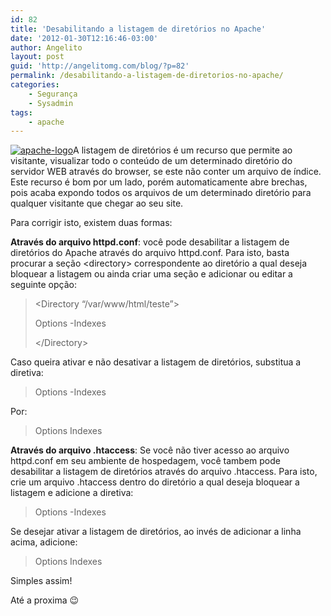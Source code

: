 ```yaml
---
id: 82
title: 'Desabilitando a listagem de diretórios no Apache'
date: '2012-01-30T12:16:46-03:00'
author: Angelito
layout: post
guid: 'http://angelitomg.com/blog/?p=82'
permalink: /desabilitando-a-listagem-de-diretorios-no-apache/
categories:
    - Segurança
    - Sysadmin
tags:
    - apache
---
```


[![](http://angelitomg.com/blog/wp-content/uploads/2012/01/apache-logo.jpg "apache-logo")](http://angelitomg.com/blog/wp-content/uploads/2012/01/apache-logo.jpg)A listagem de diretórios é um recurso que permite ao visitante, visualizar todo o conteúdo de um determinado diretório do servidor WEB através do browser, se este não conter um arquivo de índice. Este recurso é bom por um lado, porém automaticamente abre brechas, pois acaba expondo todos os arquivos de um determinado diretório para qualquer visitante que chegar ao seu site.

Para corrigir isto, existem duas formas:

**Através do arquivo httpd.conf**: você pode desabilitar a listagem de diretórios do Apache através do arquivo httpd.conf. Para isto, basta procurar a seção &lt;directory&gt; correspondente ao diretório a qual deseja bloquear a listagem ou ainda criar uma seção e adicionar ou editar a seguinte opção:

> &lt;Directory “/var/www/html/teste”&gt;
> 
> Options -Indexes
> 
> &lt;/Directory&gt;

Caso queira ativar e não desativar a listagem de diretórios, substitua a diretiva:

> Options -Indexes

Por:

> Options Indexes

**Através do arquivo .htaccess**: Se você não tiver acesso ao arquivo httpd.conf em seu ambiente de hospedagem, você tambem pode desabilitar a listagem de diretórios através do arquivo .htaccess. Para isto, crie um arquivo .htaccess dentro do diretório a qual deseja bloquear a listagem e adicione a diretiva:

> Options -Indexes

Se desejar ativar a listagem de diretórios, ao invés de adicionar a linha acima, adicione:

> Options Indexes

Simples assim!

Até a proxima 😉